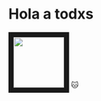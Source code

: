 # Hola a todxs 
<img src="https://img.freepik.com/fotos-premium/collage-paisaje-montanas-magicas_23-2150800059.jpg" width="100" height="100" border="10"/> 
🐱
